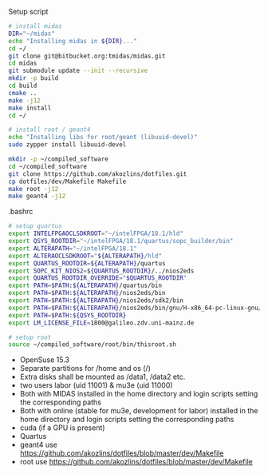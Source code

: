 Setup script
```bash
# install midas
DIR="~/midas"
echo "Installing midas in ${DIR}..."
cd ~/
git clone git@bitbucket.org:tmidas/midas.git
cd midas
git submodule update --init --recursive
mkdir -p build
cd build
cmake ..
make -j12
make install
cd ~/

# install root / geant4
echo "Installing libs for root/geant (libuuid-devel)"
sudo zypper install libuuid-devel

mkdir -p ~/compiled_software
cd ~/compiled_software
git clone https://github.com/akozlins/dotfiles.git
cp dotfiles/dev/Makefile Makefile
make root -j12
make geant4 -j12

```

.bashrc

```bash
# setup quartus
export INTELFPGAOCLSDKROOT="~/intelFPGA/18.1/hld"
export QSYS_ROOTDIR="~/intelFPGA/18.1/quartus/sopc_builder/bin"
export ALTERAPATH="~/intelFPGA/18.1"
export ALTERAOCLSDKROOT="${ALTERAPATH}/hld"
export QUARTUS_ROOTDIR=${ALTERAPATH}/quartus
export SOPC_KIT_NIOS2=${QUARTUS_ROOTDIR}/../nios2eds
export QUARTUS_ROOTDIR_OVERRIDE="$QUARTUS_ROOTDIR"
export PATH=$PATH:${ALTERAPATH}/quartus/bin
export PATH=$PATH:${ALTERAPATH}/nios2eds/bin
export PATH=$PATH:${ALTERAPATH}/nios2eds/sdk2/bin
export PATH=$PATH:${ALTERAPATH}/nios2eds/bin/gnu/H-x86_64-pc-linux-gnu/bin
export PATH=$PATH:${QSYS_ROOTDIR}
export LM_LICENSE_FILE=1800@galileo.zdv.uni-mainz.de

# setup root
source ~/compiled_software/root/bin/thisroot.sh

```



* OpenSuse 15.3
* Separate partitions for /home and os (/)
* Extra disks shall be mounted as /data1, /data2 etc.
* two users labor (uid 11001) & mu3e (uid 11000)
* Both with MIDAS installed in the home directory and login scripts setting the corresponding paths
* Both with online (stable for mu3e, development for labor) installed in the home directory and login scripts setting the corresponding paths
* cuda (if a GPU is present)
* Quartus
* geant4 use https://github.com/akozlins/dotfiles/blob/master/dev/Makefile
* root use https://github.com/akozlins/dotfiles/blob/master/dev/Makefile